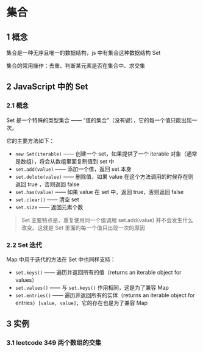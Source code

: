 # 集合

## 1 概念

集合是一种无序且唯一的数据结构，js 中有集合这种数据结构 Set

集合的常用操作：去重、判断某元素是否在集合中、求交集

## 2 JavaScript 中的 Set

### 2.1 概念

Set 是一个特殊的类型集合 —— “值的集合”（没有键），它的每一个值只能出现一次。

它的主要方法如下：

- `new Set(iterable)` —— 创建一个 set，如果提供了一个 iterable 对象（通常是数组），将会从数组里面复制值到 set 中
- `set.add(value)` —— 添加一个值，返回 set 本身
- `set.delete(value)` —— 删除值，如果 value 在这个方法调用的时候存在则返回 true ，否则返回 false
- `set.has(value)` —— 如果 value 在 set 中，返回 true，否则返回 false
- `set.clear()` —— 清空 set
- `set.size` —— 返回元素个数

> Set 主要特点是，重复使用同一个值调用 set.add(value) 并不会发生什么改变。这就是 Set 里面的每一个值只出现一次的原因

### 2.2 Set 迭代

Map 中用于迭代的方法在 Set 中也同样支持：

- `set.keys()` —— 遍历并返回所有的值（returns an iterable object for values）
- `set.values()` —— 与 `set.keys()` 作用相同，这是为了兼容 Map
- `set.entries()` —— 遍历并返回所有的实体（returns an iterable object for entries）`[value, value]`，它的存在也是为了兼容 Map

## 3 实例

### 3.1 leetcode 349 两个数组的交集
